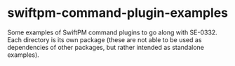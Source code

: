 # swiftpm-command-plugin-examples

Some examples of SwiftPM command plugins to go along with SE-0332.  Each directory is its own package (these are not able to be used as dependencies of other packages, but rather intended as standalone examples).